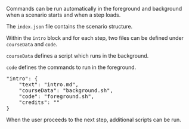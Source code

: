 Commands can be run automatically in the foreground and background when a scenario starts and when a step loads.

The `index.json` file contains the scenario structure. 

Within the `intro` block and for each step, two files can be defined under `courseData` and `code`.

`courseData` defines a script which runs in the background.

`code` defines the commands to run in the foreground.

<pre>
"intro": {
    "text": "intro.md",
    "courseData": "background.sh",
    "code": "foreground.sh",
    "credits": ""
}
</pre>

When the user proceeds to the next step, additional scripts can be run.
